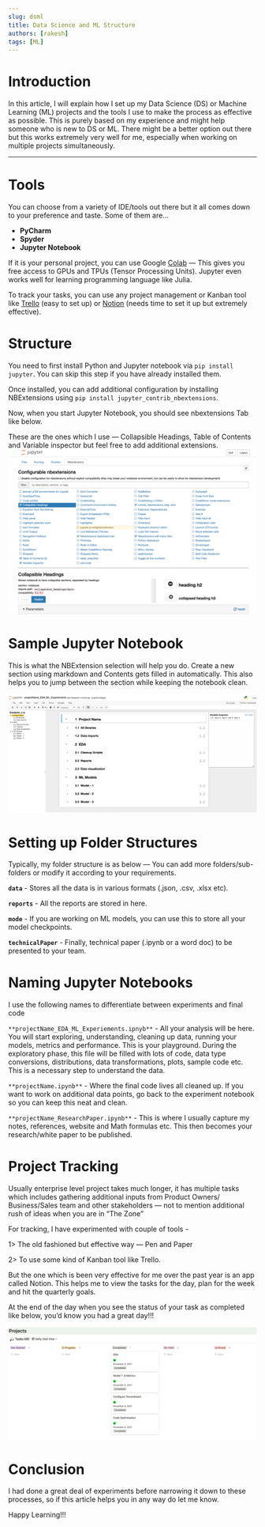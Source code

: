 ```yaml
---
slug: dsml
title: Data Science and ML Structure
authors: [rakesh]
tags: [ML]
--- 
```


# Introduction

In this article, I will explain how I set up my Data Science (DS) or Machine Learning (ML) projects and the tools I use to make the process as effective as possible. This is purely based on my experience and might help someone who is new to DS or ML. There might be a better option out there but this works extremely very well for me, especially when working on multiple projects simultaneously.

<!-- truncate -->

---


# Tools

You can choose from a variety of IDE/tools out there but it all comes down to your preference and taste. Some of them are…

- **PyCharm**
- **Spyder**
- **Jupyter Notebook**

If it is your personal project, you can use Google  [Colab](https://colab.research.google.com)  — This gives you free access to GPUs and TPUs (Tensor Processing Units). Jupyter even works well for learning programming language like Julia.

To track your tasks, you can use any project management or Kanban tool like  [Trello](https://trello.com/)  (easy to set up) or  [Notion](https://www.notion.so/)  (needs time to set it up but extremely effective).

# Structure

You need to first install Python and Jupyter notebook via `pip install jupyter`. You can skip this step if you have already installed them.

Once installed, you can add additional configuration by installing NBExtensions using `pip install jupyter_contrib_nbextensions`.

Now, when you start Jupyter Notebook, you should see nbextensions Tab like below.

These are the ones which I use — Collapsible Headings, Table of Contents and Variable inspector but feel free to add additional extensions.
![Jupyter 1](img/jupyter1.png)

# Sample Jupyter Notebook

This is what the NBExtension selection will help you do. Create a new section using markdown and Contents gets filled in automatically. This also helps you to jump between the section while keeping the notebook clean.

![Jupyter 2](img/jupyter2.png)

# Setting up Folder Structures

Typically, my folder structure is as below — You can add more folders/sub-folders or modify it according to your requirements.

**`data`** - Stores all the data is in various formats (.json, .csv, .xlsx etc).

**`reports`** - All the reports are stored in here.

**`mode`** - If you are working on ML models, you can use this to store all your model checkpoints.

**`technicalPaper`** - Finally, technical paper (.ipynb or a word doc) to be presented to your team.


# Naming Jupyter Notebooks

I use the following names to differentiate between experiments and final code

`**projectName_EDA_ML_Experiements.ipnyb**` - All your analysis will be here. You will start exploring, understanding, cleaning up data, running your models, metrics and performance. This is your playground. During the exploratory phase, this file will be filled with lots of code, data type conversions, distributions, data transformations, plots, sample code etc. This is a necessary step to understand the data.

`**projectName.ipynb**` - Where the final code lives all cleaned up. If you want to work on additional data points, go back to the experiment notebook so you can keep this neat and clean.

`**projectName_ResearchPaper.ipynb**` - This is where I usually capture my notes, references, website and Math formulas etc. This then becomes your research/white paper to be published.


# Project Tracking

Usually enterprise level project takes much longer, it has multiple tasks which includes gathering additional inputs from Product Owners/ Business/Sales team and other stakeholders — not to mention additional rush of ideas when you are in “The Zone”

For tracking, I have experimented with couple of tools -

1> The old fashioned but effective way — Pen and Paper

2> To use some kind of Kanban tool like Trello.

But the one which is been very effective for me over the past year is an app called Notion. This helps me to view the tasks for the day, plan for the week and hit the quarterly goals.

At the end of the day when you see the status of your task as completed like below, you’d know you had a great day!!!


![Notion](img/notion.png)

# Conclusion

I had done a great deal of experiments before narrowing it down to these processes, so if this article helps you in any way do let me know.

Happy Learning!!!